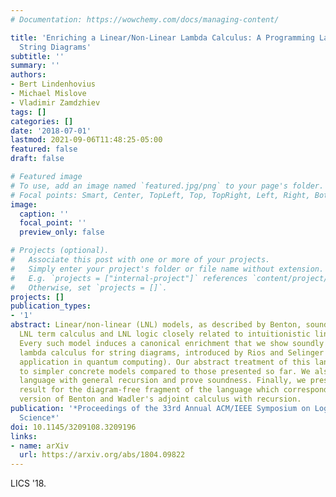 ```yaml
---
# Documentation: https://wowchemy.com/docs/managing-content/

title: 'Enriching a Linear/Non-Linear Lambda Calculus: A Programming Language for
  String Diagrams'
subtitle: ''
summary: ''
authors:
- Bert Lindenhovius
- Michael Mislove
- Vladimir Zamdzhiev
tags: []
categories: []
date: '2018-07-01'
lastmod: 2021-09-06T11:48:25-05:00
featured: false
draft: false

# Featured image
# To use, add an image named `featured.jpg/png` to your page's folder.
# Focal points: Smart, Center, TopLeft, Top, TopRight, Left, Right, BottomLeft, Bottom, BottomRight.
image:
  caption: ''
  focal_point: ''
  preview_only: false

# Projects (optional).
#   Associate this post with one or more of your projects.
#   Simply enter your project's folder or file name without extension.
#   E.g. `projects = ["internal-project"]` references `content/project/deep-learning/index.md`.
#   Otherwise, set `projects = []`.
projects: []
publication_types:
- '1'
abstract: Linear/non-linear (LNL) models, as described by Benton, soundly model a
  LNL term calculus and LNL logic closely related to intuitionistic linear logic.
  Every such model induces a canonical enrichment that we show soundly models a LNL
  lambda calculus for string diagrams, introduced by Rios and Selinger (with primary
  application in quantum computing). Our abstract treatment of this language leads
  to simpler concrete models compared to those presented so far. We also extend the
  language with general recursion and prove soundness. Finally, we present an adequacy
  result for the diagram-free fragment of the language which corresponds to a modified
  version of Benton and Wadler's adjoint calculus with recursion.
publication: '*Proceedings of the 33rd Annual ACM/IEEE Symposium on Logic in Computer
  Science*'
doi: 10.1145/3209108.3209196
links:
- name: arXiv
  url: https://arxiv.org/abs/1804.09822
---
```

LICS '18. 